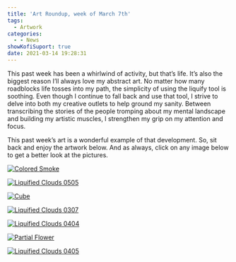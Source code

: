 ```yaml
---
title: 'Art Roundup, week of March 7th'
tags:
  - Artwork
categories:
  - - News
showKofiSuport: true
date: 2021-03-14 19:28:31
---
```


This past week has been a whirlwind of activity, but that’s life. It’s also the biggest reason I’ll always love my abstract art. No matter how many roadblocks life tosses into my path, the simplicity of using the liquify tool is soothing. Even though I continue to fall back and use that tool, I strive to delve into both my creative outlets to help ground my sanity. Between transcribing the stories of the people tromping about my mental landscape and building my artistic muscles, I strengthen my grip on my attention and focus.<!-- more -->

This past week’s art is a wonderful example of that development. So, sit back and enjoy the artwork below. And as always, click on any image below to get a better look at the pictures.

<div class="center">

[![Colored Smoke](https://images-wixmp-ed30a86b8c4ca887773594c2.wixmp.com/f/f99a6bf8-c5b7-48b6-ad1d-bbd9283918e7/defepgn-8e2af9e2-7c06-4a84-b807-f470fa4bb90b.png/v1/fill/w_1600,h_2259,q_80,strp/colored_smoke_by_stevenmeehan_defepgn-fullview.jpg?token=eyJ0eXAiOiJKV1QiLCJhbGciOiJIUzI1NiJ9.eyJzdWIiOiJ1cm46YXBwOiIsImlzcyI6InVybjphcHA6Iiwib2JqIjpbW3siaGVpZ2h0IjoiPD0yMjU5IiwicGF0aCI6IlwvZlwvZjk5YTZiZjgtYzViNy00OGI2LWFkMWQtYmJkOTI4MzkxOGU3XC9kZWZlcGduLThlMmFmOWUyLTdjMDYtNGE4NC1iODA3LWY0NzBmYTRiYjkwYi5wbmciLCJ3aWR0aCI6Ijw9MTYwMCJ9XV0sImF1ZCI6WyJ1cm46c2VydmljZTppbWFnZS5vcGVyYXRpb25zIl19.xdR3Q5uqfZjVHOhpRUaG9lt5aDhGW-c4JnVdr8vbQro "Colored Smoke")](https://www.deviantart.com/stevenmeehan/art/Colored-Smoke-872406887)

</div>

<div class="center">

[![Liquified Clouds 0505](https://images-wixmp-ed30a86b8c4ca887773594c2.wixmp.com/f/f99a6bf8-c5b7-48b6-ad1d-bbd9283918e7/defepna-ec8c33b4-79df-4e79-9901-320cebf7b948.png/v1/fill/w_1600,h_1134,q_80,strp/liquified_clouds_0505_by_stevenmeehan_defepna-fullview.jpg?token=eyJ0eXAiOiJKV1QiLCJhbGciOiJIUzI1NiJ9.eyJzdWIiOiJ1cm46YXBwOiIsImlzcyI6InVybjphcHA6Iiwib2JqIjpbW3siaGVpZ2h0IjoiPD0xMTM0IiwicGF0aCI6IlwvZlwvZjk5YTZiZjgtYzViNy00OGI2LWFkMWQtYmJkOTI4MzkxOGU3XC9kZWZlcG5hLWVjOGMzM2I0LTc5ZGYtNGU3OS05OTAxLTMyMGNlYmY3Yjk0OC5wbmciLCJ3aWR0aCI6Ijw9MTYwMCJ9XV0sImF1ZCI6WyJ1cm46c2VydmljZTppbWFnZS5vcGVyYXRpb25zIl19.33p1b8za8YOzWtnC-tWLpG3E-YCgKGwzVNmL08k4G_o "Liquified Clouds 0505")](https://www.deviantart.com/stevenmeehan/art/Liquified-Clouds-0505-872407126)

</div>

<div class="center">

[![Cube](https://images-wixmp-ed30a86b8c4ca887773594c2.wixmp.com/f/f99a6bf8-c5b7-48b6-ad1d-bbd9283918e7/defepp2-6cc9cacd-f10c-4824-96ac-8ea2cfb4a7d9.png/v1/fill/w_1600,h_1134,q_80,strp/cube_by_stevenmeehan_defepp2-fullview.jpg?token=eyJ0eXAiOiJKV1QiLCJhbGciOiJIUzI1NiJ9.eyJzdWIiOiJ1cm46YXBwOiIsImlzcyI6InVybjphcHA6Iiwib2JqIjpbW3siaGVpZ2h0IjoiPD0xMTM0IiwicGF0aCI6IlwvZlwvZjk5YTZiZjgtYzViNy00OGI2LWFkMWQtYmJkOTI4MzkxOGU3XC9kZWZlcHAyLTZjYzljYWNkLWYxMGMtNDgyNC05NmFjLThlYTJjZmI0YTdkOS5wbmciLCJ3aWR0aCI6Ijw9MTYwMCJ9XV0sImF1ZCI6WyJ1cm46c2VydmljZTppbWFnZS5vcGVyYXRpb25zIl19.qfplo09bB0VldsUhNBwsJqbhNqYwRYDFtTtImtBjERY "Cube")](https://www.deviantart.com/stevenmeehan/art/Cube-872407190)

</div>

<div class="center">

[![Liquified Clouds 0307](https://images-wixmp-ed30a86b8c4ca887773594c2.wixmp.com/f/f99a6bf8-c5b7-48b6-ad1d-bbd9283918e7/defepui-e4105026-8b01-4e13-84ae-61fd1a81f59c.png/v1/fill/w_1600,h_1134,q_80,strp/liquified_clouds_0307_by_stevenmeehan_defepui-fullview.jpg?token=eyJ0eXAiOiJKV1QiLCJhbGciOiJIUzI1NiJ9.eyJzdWIiOiJ1cm46YXBwOiIsImlzcyI6InVybjphcHA6Iiwib2JqIjpbW3siaGVpZ2h0IjoiPD0xMTM0IiwicGF0aCI6IlwvZlwvZjk5YTZiZjgtYzViNy00OGI2LWFkMWQtYmJkOTI4MzkxOGU3XC9kZWZlcHVpLWU0MTA1MDI2LThiMDEtNGUxMy04NGFlLTYxZmQxYTgxZjU5Yy5wbmciLCJ3aWR0aCI6Ijw9MTYwMCJ9XV0sImF1ZCI6WyJ1cm46c2VydmljZTppbWFnZS5vcGVyYXRpb25zIl19.OAPk__lYrqbKpX2G_KZN56omw6JQqqqo2qav8I1aw2o "Liquified Clouds 0307")](https://www.deviantart.com/stevenmeehan/art/Liquified-Clouds-0307-872407386)

</div>

<div class="center">

[![Liquified Clouds 0404](https://images-wixmp-ed30a86b8c4ca887773594c2.wixmp.com/f/f99a6bf8-c5b7-48b6-ad1d-bbd9283918e7/defeqid-ce170da2-5b66-4bf1-8b44-10699b39dec0.png/v1/fill/w_1600,h_1134,q_80,strp/liquified_clouds_0404_by_stevenmeehan_defeqid-fullview.jpg?token=eyJ0eXAiOiJKV1QiLCJhbGciOiJIUzI1NiJ9.eyJzdWIiOiJ1cm46YXBwOiIsImlzcyI6InVybjphcHA6Iiwib2JqIjpbW3siaGVpZ2h0IjoiPD0xMTM0IiwicGF0aCI6IlwvZlwvZjk5YTZiZjgtYzViNy00OGI2LWFkMWQtYmJkOTI4MzkxOGU3XC9kZWZlcWlkLWNlMTcwZGEyLTViNjYtNGJmMS04YjQ0LTEwNjk5YjM5ZGVjMC5wbmciLCJ3aWR0aCI6Ijw9MTYwMCJ9XV0sImF1ZCI6WyJ1cm46c2VydmljZTppbWFnZS5vcGVyYXRpb25zIl19.3VFIt0X7OR4iyl-GY3FzmBk9V-VBTPbSLQLUf62L9iQ "Liquified Clouds 0404")](https://www.deviantart.com/stevenmeehan/art/Liquified-Clouds-0404-872408245)

</div>

<div class="center">

[![Partial Flower](https://images-wixmp-ed30a86b8c4ca887773594c2.wixmp.com/f/f99a6bf8-c5b7-48b6-ad1d-bbd9283918e7/defesoo-85eb8a5f-9861-4f00-a5f5-eff5ae8f9e78.png/v1/fill/w_1600,h_2259,q_80,strp/partial_flower_by_stevenmeehan_defesoo-fullview.jpg?token=eyJ0eXAiOiJKV1QiLCJhbGciOiJIUzI1NiJ9.eyJzdWIiOiJ1cm46YXBwOiIsImlzcyI6InVybjphcHA6Iiwib2JqIjpbW3siaGVpZ2h0IjoiPD0yMjU5IiwicGF0aCI6IlwvZlwvZjk5YTZiZjgtYzViNy00OGI2LWFkMWQtYmJkOTI4MzkxOGU3XC9kZWZlc29vLTg1ZWI4YTVmLTk4NjEtNGYwMC1hNWY1LWVmZjVhZThmOWU3OC5wbmciLCJ3aWR0aCI6Ijw9MTYwMCJ9XV0sImF1ZCI6WyJ1cm46c2VydmljZTppbWFnZS5vcGVyYXRpb25zIl19.ngkpRxuz1AYpvJKjRTKwMTL5sEVnlzaP_QnaVELgEfI "Partial Flower")](https://www.deviantart.com/stevenmeehan/art/Partial-Flower-872411064)

</div>

<div class="center">

[![Liquified Clouds 0405](https://images-wixmp-ed30a86b8c4ca887773594c2.wixmp.com/f/f99a6bf8-c5b7-48b6-ad1d-bbd9283918e7/defesvh-1379e559-16d2-4a74-a5bb-8a227b6c3291.png/v1/fill/w_1600,h_1134,q_80,strp/liquified_clouds_0405_by_stevenmeehan_defesvh-fullview.jpg?token=eyJ0eXAiOiJKV1QiLCJhbGciOiJIUzI1NiJ9.eyJzdWIiOiJ1cm46YXBwOiIsImlzcyI6InVybjphcHA6Iiwib2JqIjpbW3siaGVpZ2h0IjoiPD0xMTM0IiwicGF0aCI6IlwvZlwvZjk5YTZiZjgtYzViNy00OGI2LWFkMWQtYmJkOTI4MzkxOGU3XC9kZWZlc3ZoLTEzNzllNTU5LTE2ZDItNGE3NC1hNWJiLThhMjI3YjZjMzI5MS5wbmciLCJ3aWR0aCI6Ijw9MTYwMCJ9XV0sImF1ZCI6WyJ1cm46c2VydmljZTppbWFnZS5vcGVyYXRpb25zIl19.08EXnHp9RgveHP9oO0MOVRBk9Rd9o4vusyMhRJdCKw8 "Liquified Clouds 0405")](https://www.deviantart.com/stevenmeehan/art/Liquified-Clouds-0405-872411309)

</div>